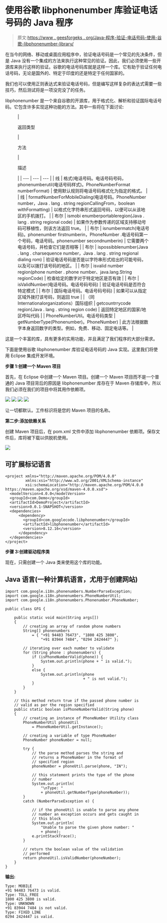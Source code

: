 # 使用谷歌 libphonenumber 库验证电话号码的 Java 程序

> 原文:[https://www . geesforgeks . org/Java-程序-验证-电话号码-使用-谷歌-libphonenumber-library/](https://www.geeksforgeeks.org/java-program-to-validate-phone-numbers-using-googles-libphonenumber-library/)

在当今的网络、移动或桌面应用程序中，验证电话号码是一个常见的先决条件，但是 Java 没有一个集成的方法来执行这种常见的验证。因此，我们必须使用一些开源库来执行这样的验证。谷歌的电话号码库就是这样一个库。它有助于验证任何电话号码，无论是国外的、特定于印度的还是特定于任何国家的。

我们也可以使用正则表达式来验证电话号码，但是编写这样复杂的表达式需要一些技巧，然后测试将是一项没完没了的任务。

libphonenumber 是一个来自谷歌的开源库，用于格式化、解析和验证国际电话号码。它包含许多实现这种功能的方法。其中一些将在下面讨论:

<figure class="table">

| 

返回类型

 | 

方法

 | 

描述

 |
| --- | --- | --- |
| 线 | 格式(电话号码。电话号码号码，phonenumberutil(电话号码样式)。PhoneNumberFormat numberFormat) | 使用默认规则将电话号码格式化为指定的格式。 |
| 线 | formatNumberForMobileDialing(电话号码。PhoneNumber number，Java . lang . string regionCallingFrom，boolean withFormatting) | 以格式化字符串形式返回号码，以便可以从该地区的手机拨打。 |
| 布尔 | ismobi enumberportableregion(Java . lang . string regional code) | 如果作为参数传递的区域支持移动号码可移植性，则该方法返回 true。 |
| 布尔 | isnumbermatch(电话号码)。phonenumber firstnumberin，PhoneNumber .电话号码第一个号码，电话号码。phonenumber secondnumberin) | 它需要两个电话号码，并检查它们是否相等 |
| 布尔 | ispossibblenumber(Java . lang . charsequence number，Java . lang . string regional dialing rom) | 验证电话号码是否是以字符串形式给出的可能号码，以及可以拨打该号码的地区。 |
| 布尔 | isvalid number region(phone number . phone number、java.lang.String regionCode) | 检查给定的数字对于特定地区是否有效 |
| 布尔 | isValidNumber(电话号码。电话号码号码) | 验证电话号码是否符合特定模式 |
| 布尔 | 国际电话号码。电话号码号码) | 如果可以从指定区域外拨打该号码，则返回 true |
| （同 Internationalorganizations）国际组织 | getcountrrycode region(Java . lang . string region code) | 返回特定地区的国家/地区呼叫代码 |
| PhoneNumberUtil。电话号码类型 | getNumberType(Phonenumber)。PhoneNumber) | 此方法根据数字本身返回数字的类型。例如，免费、移动、固定电话等。 |

</figure>

这是一个丰富的库，具有更多的实用功能，并且满足了我们程序的大部分需求。

下面是使用谷歌 libphonenumber 库验证电话号码的 Java 实现。这里我们将使用 Eclipse 集成开发环境。

**步骤 1:创建一个 Maven 项目**

首先，在 Eclipse 中创建一个 Maven 项目。创建一个 Maven 项目而不是一个普通的 Java 项目背后的原因是 libphonenumber 库存在于 Maven 存储库中，所以我们必须在我们的项目中将其用作依赖项。

![](img/a326531f31d37a71fff7779bd24243b9.png)
![](img/efa276751a4af79dc4d881f28b0177e1.png)
![](img/99660d002dec53f119df0991de23f781.png)
![](img/3132b4998682ee01904527a7bf614b15.png)

让一切都默认。工件标识将是您的 Maven 项目的名称。

**第二步:添加依赖关系**

创建 Maven 项目后，在 pom.xml 文件中添加 libphonenumber 依赖项。保存文件后，库将被下载以供脱机使用。

![](img/c7c8272a116095cb05822f0895e754d7.png)

## 可扩展标记语言

```
<project xmlns="http://maven.apache.org/POM/4.0.0" 
         xmlns:xsi="http://www.w3.org/2001/XMLSchema-instance"
         xsi:schemaLocation="http://maven.apache.org/POM/4.0.0 https://maven.apache.org/xsd/maven-4.0.0.xsd">
  <modelVersion>4.0.0</modelVersion>
  <groupId>com.Demo</groupId>
  <artifactId>DemoProject</artifactId>
  <version>0.0.1-SNAPSHOT</version>
  <dependencies>
      <dependency>
        <groupId>com.googlecode.libphonenumber</groupId>
        <artifactId>libphonenumber</artifactId>
        <version>8.12.16</version>
      </dependency>
  </dependencies>
</project>
```

**步骤 3:创建驱动程序类**

现在，只需创建一个 Java 类来使用这个库的功能。

## Java 语言(一种计算机语言，尤用于创建网站)

```
import com.google.i18n.phonenumbers.NumberParseException;
import com.google.i18n.phonenumbers.PhoneNumberUtil;
import com.google.i18n.phonenumbers.Phonenumber.PhoneNumber;

public class GFG {

    public static void main(String args[])
    {
        // creating an array of random phone numbers
        String[] phonenumbers
            = { "+91 94483 76473", "1800 425 3800",
                "+91 83944 7484", "0294 2424447" };

        // iterating over each number to validate
        for (String phone : phonenumbers) {
            if (isPhoneNumberValid(phone)) {
                System.out.println(phone + " is valid.");
            }
            else {
                System.out.println(phone
                                   + " is not valid.");
            }
        }
    }

    // this method return true if the passed phone number is
    // valid as per the region specified
    public static boolean isPhoneNumberValid(String phone)
    {
        // creating an instance of PhoneNumber Utility class
        PhoneNumberUtil phoneUtil
            = PhoneNumberUtil.getInstance();

        // creating a variable of type PhoneNumber
        PhoneNumber phoneNumber = null;

        try {
            // the parse method parses the string and
            // returns a PhoneNumber in the format of
            // specified region
            phoneNumber = phoneUtil.parse(phone, "IN");

            // this statement prints the type of the phone
            // number
            System.out.println(
                "\nType: "
                + phoneUtil.getNumberType(phoneNumber));
        }
        catch (NumberParseException e) {

            // if the phoneUtil is unable to parse any phone
            // number an exception occurs and gets caught in
            // this block
            System.out.println(
                "Unable to parse the given phone number: "
                + phone);
            e.printStackTrace();
        }

        // return the boolean value of the validation
        // performed
        return phoneUtil.isValidNumber(phoneNumber);
    }
}
```

**输出:**

```
Type: MOBILE
+91 94483 76473 is valid.
Type: TOLL_FREE
1800 425 3800 is valid.
Type: UNKNOWN
+91 83944 7484 is not valid.
Type: FIXED_LINE
0294 2424447 is valid.
```